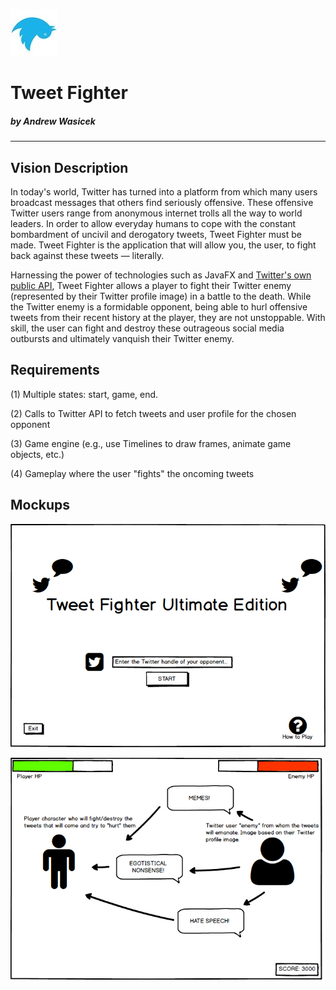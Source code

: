 ![bird](https://github.com/awasicek/TweetFighter/blob/master/twitter_bird_xx.jpg?raw=true)
# Tweet Fighter

##### by Andrew Wasicek

-----------

## Vision Description

In today's world, Twitter has turned into a platform from which many users broadcast messages that others find seriously offensive.   These offensive Twitter users range from anonymous internet trolls all the way to world leaders.  In order to allow everyday humans to cope with the constant bombardment of uncivil and derogatory tweets, Tweet Fighter must be made.  Tweet Fighter is the application that will allow you, the user, to fight back against these tweets — literally.  

Harnessing the power of technologies such as JavaFX and [Twitter's own public API](https://developer.twitter.com/en/docs.html), Tweet Fighter allows a player to fight their Twitter enemy (represented by their Twitter profile image) in a battle to the death.  While the Twitter enemy is a formidable opponent, being able to hurl offensive tweets from their recent history at the player, they are not unstoppable.  With skill, the user can fight and destroy these outrageous social media outbursts and ultimately vanquish their Twitter enemy.  

## Requirements

(1) Multiple states: start, game, end.

(2) Calls to Twitter API to fetch tweets and user profile for the chosen opponent

(3) Game engine (e.g., use Timelines to draw frames, animate game objects, etc.)

(4) Gameplay where the user "fights" the oncoming tweets

## Mockups

![intro screen](https://github.com/awasicek/TweetFighter/blob/master/Tweet%20Fighter%20Mockup%20-%20Intro%20Screen.png?raw=true)

![battle screen](https://github.com/awasicek/TweetFighter/blob/master/Tweet%20Fighter%20Mockup%20-%20Battle%20Screen.png?raw=true)

